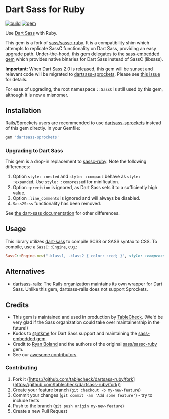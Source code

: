 # Dart Sass for Ruby

[![build](https://github.com/tablecheck/dartsass-ruby/actions/workflows/build.yml/badge.svg)](https://github.com/tablecheck/dartsass-ruby/actions/workflows/build.yml)
[![gem](https://badge.fury.io/rb/dartsass-ruby.svg)](https://rubygems.org/gems/dartsass-ruby)

Use [Dart Sass](https://sass-lang.com/dart-sass) with Ruby.

This gem is a fork of [sass/sassc-ruby](https://github.com/sass/sassc-ruby).
It is a compatibility shim which attempts to replicate SassC functionality
on Dart Sass, providing an easy upgrade path. Under-the-hood, this gem delegates to the
[sass-embedded gem](https://github.com/ntkme/sass-embedded-host-ruby)
which provides native binaries for Dart Sass instead of SassC (libsass).

**Important:** When Dart Sass 2.0 is released, this gem will be sunset
and relevant code will be migrated to [dartsass-sprockets](https://github.com/tablecheck/dartsass-sprockets).
Please see [this issue](https://github.com/tablecheck/dartsass-sprockets/issues/2) for details.

For ease of upgrading, the root namespace `::SassC` is still used by this gem,
although it is now a misnomer.

## Installation

Rails/Sprockets users are recommended to use [dartsass-sprockets](https://github.com/tablecheck/dartsass-sprockets)
instead of this gem directly. In your Gemfile:

```ruby
gem 'dartsass-sprockets'
```

### Upgrading to Dart Sass

This gem is a drop-in replacement to [sassc-ruby](https://github.com/sass/sassc-ruby).
Note the following differences:

1. Option `style: :nested` and `style: :compact` behave as `style: :expanded`. Use `style: :compressed` for minification.
2. Option `:precision` is ignored, as Dart Sass sets it to a sufficiently high value.
3. Option `:line_comments` is ignored and will always be disabled.
4. `Sass2Scss` functionality has been removed.

See [the dart-sass documentation](https://github.com/sass/dart-sass#behavioral-differences-from-ruby-sass) for other differences.

## Usage

This library utilizes [dart-sass](https://github.com/sass/dart-sass) to compile
SCSS or SASS syntax to CSS. To compile, use a `SassC::Engine`, e.g.:

```ruby
SassC::Engine.new(".klass1, .klass2 { color: :red; }", style: :compressed).render
```

## Alternatives

* [dartsass-rails](https://github.com/rails/dartsass-rails): The Rails organization
  maintains its own wrapper for Dart Sass. Unlike this gem, dartsass-rails does
  not support Sprockets.

## Credits

* This gem is maintained and used in production by [TableCheck](https://www.tablecheck.com/en/join). (We'd be very glad if the Sass organization could take over maintainership in the future!)
* Kudos to [@ntkme](https://github.com/ntkme) for Dart Sass support and maintaining the [sass-embedded gem](https://github.com/ntkme/sass-embedded-host-ruby).
* Credit to [Ryan Boland](https://ryanboland.com) and the authors of the original
  [sass/sassc-ruby](https://github.com/sass/sassc-ruby) gem.
* See our [awesome contributors](https://github.com/tablecheck/sassc-ruby/graphs/contributors).

### Contributing

1. Fork it ([https://github.com/tablecheck/dartsass-ruby/fork](https://github.com/tablecheck/dartsass-ruby/fork))
2. Create your feature branch (`git checkout -b my-new-feature`)
3. Commit your changes (`git commit -am 'Add some feature'`) - try to include tests
4. Push to the branch (`git push origin my-new-feature`)
5. Create a new Pull Request
